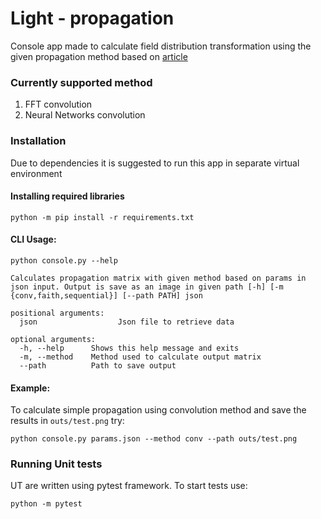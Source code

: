 # Light - propagation
Console app made to calculate field distribution transformation using the given propagation method based on [article](https://www.researchgate.net/publication/357437782_Neural-network_based_approach_to_optimize_THz_computer_generated_holograms)

### Currently supported method
1. FFT convolution
2. Neural Networks convolution

### Installation
Due to dependencies it is suggested to run this app in separate virtual environment

#### Installing required libraries

`python -m pip install -r requirements.txt`

#### CLI Usage:

`python console.py --help`

```commandline
Calculates propagation matrix with given method based on params in json input. Output is save as an image in given path [-h] [-m {conv,faith,sequential}] [--path PATH] json

positional arguments:
  json                  Json file to retrieve data

optional arguments:
  -h, --help      Shows this help message and exits
  -m, --method    Method used to calculate output matrix
  --path          Path to save output

```

#### Example:

To calculate simple propagation using convolution method and save the results in `outs/test.png` try:

`python console.py params.json --method conv --path outs/test.png`


### Running Unit tests
UT are written using pytest framework. To start tests use:

`python -m pytest`
